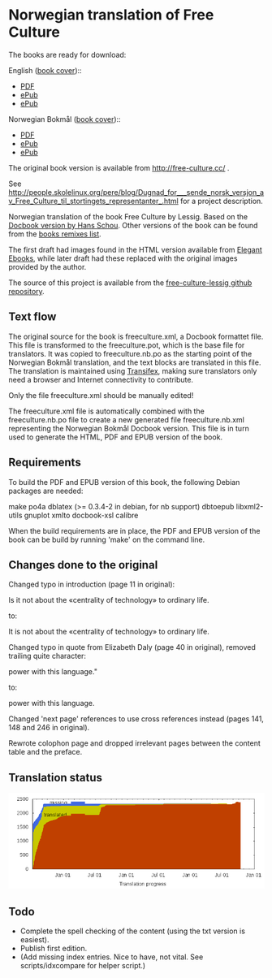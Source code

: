 Norwegian translation of Free Culture
=====================================

The books are ready for download:

English (<a href="https://github.com/petterreinholdtsen/free-culture-lessig/raw/master/images/cover-art.pdf">book cover</a>)::

* <a href="https://github.com/petterreinholdtsen/free-culture-lessig/raw/master/archive/freeculture.pdf">PDF</a>
* <a href="https://github.com/petterreinholdtsen/free-culture-lessig/raw/master/archive/freeculture.epub">ePub</a>
* <a href="https://github.com/petterreinholdtsen/free-culture-lessig/raw/master/archive/freeculture.mobi">ePub</a>

Norwegian Bokmål (<a href="https://github.com/petterreinholdtsen/free-culture-lessig/raw/master/images/nb/cover-art.pdf">book cover</a>)::

* <a href="https://github.com/petterreinholdtsen/free-culture-lessig/raw/master/archive/freeculture.nb.pdf">PDF</a>
* <a href="https://github.com/petterreinholdtsen/free-culture-lessig/raw/master/archive/freeculture.nb.epub">ePub</a>
* <a href="https://github.com/petterreinholdtsen/free-culture-lessig/raw/master/archive/freeculture.nb.mobi">ePub</a>

The original book version is available from http://free-culture.cc/ .

See
http://people.skolelinux.org/pere/blog/Dugnad_for___sende_norsk_versjon_av_Free_Culture_til_stortingets_representanter_.html
for a project description.

Norwegian translation of the book Free Culture by Lessig.  Based on
the <a href="http://www.sslug.dk/~chlor/lessig/">Docbook version by
Hans Schou</a>.  Other versions of the book can be found from the
<a href="http://free-culture.cc/remixes/">books remixes list</a>.

The first draft had images found in the HTML version available from
<a href="http://www.ibiblio.org/ebooks/Lessig/index.html">Elegant
Ebooks</a>, while later draft had these replaced with the original
images provided by the author.

The source of this project is available from the
<a href="https://github.com/petterreinholdtsen/free-culture-lessig">free-culture-lessig
github repository</a>.


Text flow
---------

The original source for the book is freeculture.xml, a Docbook
formattet file.  This file is transformed to the freeculture.pot,
which is the base file for translators.  It was copied to
freeculture.nb.po as the starting point of the Norwegian Bokmål
translation, and the text blocks are translated in this file.  The
translation is maintained using
<a href="https://www.transifex.com/pere/free-culture-lessig/">Transifex</a>,
making sure translators only need a browser and Internet connectivity
to contribute.

Only the file freeculture.xml should be manually edited!

The freeculture.xml file is automatically combined with the
freeculture.nb.po file to create a new generated file
freeculture.nb.xml representing the Norwegian Bokmål Docbook version.
This file is in turn used to generate the HTML, PDF and EPUB version
of the book.

Requirements
------------

To build the PDF and EPUB version of this book, the following Debian
packages are needed:

  make
  po4a
  dblatex (>= 0.3.4-2 in debian, for nb support)
  dbtoepub
  libxml2-utils
  gnuplot
  xmlto
  docbook-xsl
  calibre

When the build requirements are in place, the PDF and EPUB version of
the book can be build by running 'make' on the command line.

Changes done to the original
----------------------------

Changed typo in introduction (page 11 in original):

  Is it not about the «centrality of technology» to ordinary life.

to:

  It is not about the «centrality of technology» to ordinary life.

Changed typo in quote from Elizabeth Daly (page 40 in original),
removed trailing quite character:

  power with this language."

to:

  power with this language.

Changed 'next page' references to use cross references instead (pages
141, 148 and 246 in original).

Rewrote colophon page and dropped irrelevant pages between the content
table and the preface.


Translation status
------------------

<img src="https://github.com/petterreinholdtsen/free-culture-lessig/raw/master/progress.png">

Todo
----

 * Complete the spell checking of the content (using the txt version
   is easiest).
 * Publish first edition.
 * (Add missing index entries.  Nice to have, not vital.  See
   scripts/idxcompare for helper script.)
